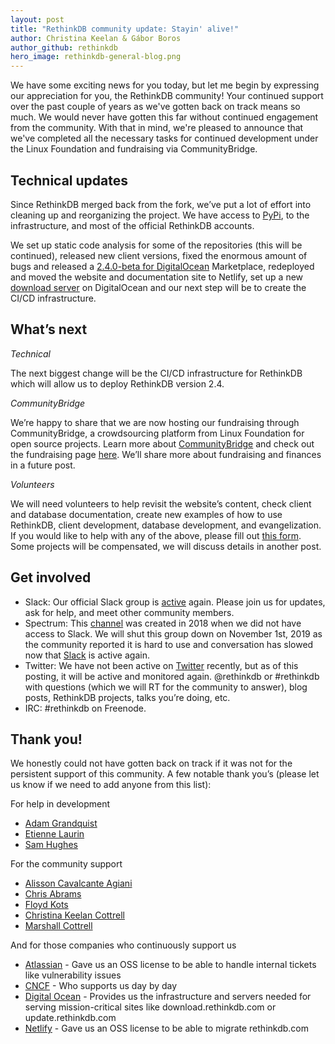 ```yaml
---
layout: post
title: "RethinkDB community update: Stayin' alive!"
author: Christina Keelan & Gábor Boros
author_github: rethinkdb
hero_image: rethinkdb-general-blog.png
---
```


We have some exciting news for you today, but let me begin by expressing our appreciation for you, the RethinkDB community! Your continued support over the past couple of years as we've gotten back on track means so much. We would never have gotten this far without continued engagement from the community. With that in mind, we're pleased to announce that we've completed all the necessary tasks for continued development under the Linux Foundation and fundraising via CommunityBridge.

## Technical updates

Since RethinkDB merged back from the fork, we’ve put a lot of effort into cleaning up and reorganizing the project. We have access to [PyPi](https://pypi.org/project/rethinkdb/), to the infrastructure, and most of the official RethinkDB accounts.

We set up static code analysis for some of the repositories (this will be continued), released new client versions, fixed the enormous amount of bugs and released a [2.4.0-beta for DigitalOcean](https://marketplace.digitalocean.com/apps/rethinkdb) Marketplace, redeployed and moved the website and documentation site to Netlify, set up a new [download server](https://download.rethinkdb.com/) on DigitalOcean and our next step will be to create the CI/CD infrastructure.
<!--more-->

## What’s next

_Technical_

The next biggest change will be the CI/CD infrastructure for RethinkDB which will allow us to deploy RethinkDB version 2.4.

_CommunityBridge_

We’re happy to share that we are now hosting our fundraising through CommunityBridge, a crowdsourcing platform from Linux Foundation for open source projects. Learn more about [CommunityBridge](https://communitybridge.org/) and check out the fundraising page [here](https://funding.communitybridge.org/projects/rethinkdb). We’ll share more about fundraising and finances in a future post.

_Volunteers_

We will need volunteers to help revisit the website’s content, check client and database documentation, create new examples of how to use RethinkDB, client development, database development, and evangelization. If you would like to help with any of the above, please fill out [this form](https://forms.gle/VD5nDtGqSnG5KhHf9). Some projects will be compensated, we will discuss details in another post.

## Get involved

* Slack: Our official Slack group is [active](https://join.slack.com/t/rethinkdb/shared_invite/enQtNzAxOTUzNTk1NzMzLWY5ZTA0OTNmMWJiOWFmOGVhNTUxZjQzODQyZjIzNjgzZjdjZDFjNDg1NDY3MjFhYmNhOTY1MDVkNDgzMWZiZWM) again. Please join us for updates, ask for help, and meet other community members.
* Spectrum: This [channel](https://spectrum.chat/rethinkdb) was created in 2018 when we did not have access to Slack. We will shut this group down on November 1st, 2019 as the community reported it is hard to use and conversation has slowed now that [Slack](http://slack.rethinkdb.com) is active again.
* Twitter: We have not been active on [Twitter](https://twitter.com/rethinkdb) recently, but as of this posting, it will be active and monitored again. @rethinkdb or #rethinkdb with questions (which we will RT for the community to answer), blog posts, RethinkDB projects, talks you’re doing, etc.  
* IRC: #rethinkdb on Freenode.

## Thank you!

We honestly could not have gotten back on track if it was not for the persistent support of this community. A few notable thank you’s (please let us know if we need to add anyone from this list):

For help in development

* [Adam Grandquist](https://github.com/grandquista)
* [Etienne Laurin](https://github.com/atnnn)
* [Sam Hughes](https://github.com/srh)

For the community support

* [Alisson Cavalcante Agiani](https://github.com/thelinuxlich)
* [Chris Abrams](https://github.com/chrisabrams)
* [Floyd Kots](https://github.com/floydkots)
* [Christina Keelan Cottrell](https://github.com/kittybot)
* [Marshall Cottrell](https://github.com/marshall007)

And for those companies who continuously support us

* [Atlassian](https://www.atlassian.com/software) - Gave us an OSS license to be able to handle internal tickets like vulnerability issues
* [CNCF](https://www.cncf.io) - Who supports us day by day
* [Digital Ocean](https://www.digitalocean.com/) - Provides us the infrastructure and servers needed for serving mission-critical sites like download.rethinkdb.com or update.rethinkdb.com
* [Netlify](https://www.netlify.com/) - Gave us an OSS license to be able to migrate rethinkdb.com
